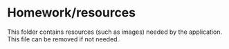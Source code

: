 # Homework/resources

This folder contains resources (such as images) needed by the application. This file can
be removed if not needed.
